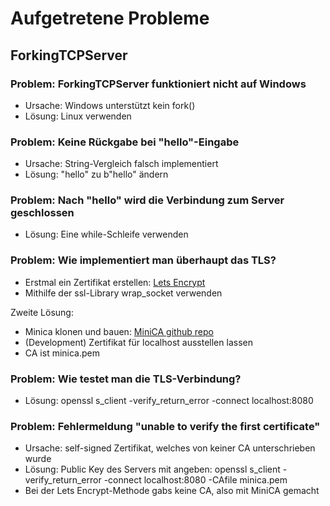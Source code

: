 # Aufgetretene Probleme

## ForkingTCPServer

### Problem: ForkingTCPServer funktioniert nicht auf Windows

- Ursache: Windows unterstützt kein fork()
- Lösung: Linux verwenden

### Problem: Keine Rückgabe bei "hello"-Eingabe

- Ursache: String-Vergleich falsch implementiert
- Lösung: "hello" zu b"hello" ändern

### Problem: Nach "hello" wird die Verbindung zum Server geschlossen

- Lösung: Eine while-Schleife verwenden

### Problem: Wie implementiert man überhaupt das TLS?

- Erstmal ein Zertifikat erstellen: [Lets Encrypt](https://letsencrypt.org/docs/certificates-for-localhost/)
- Mithilfe der ssl-Library wrap_socket verwenden

Zweite Lösung:

- Minica klonen und bauen: [MiniCA github repo](https://github.com/jsha/minica)
- (Development) Zertifikat für localhost ausstellen lassen
- CA ist minica.pem

### Problem: Wie testet man die TLS-Verbindung?

- Lösung: openssl s_client -verify_return_error -connect localhost:8080

### Problem: Fehlermeldung "unable to verify the first certificate"

- Ursache: self-signed Zertifikat, welches von keiner CA unterschrieben wurde
- Lösung: Public Key des Servers mit angeben: openssl s_client -verify_return_error -connect localhost:8080 -CAfile minica.pem
- Bei der Lets Encrypt-Methode gabs keine CA, also mit MiniCA gemacht
